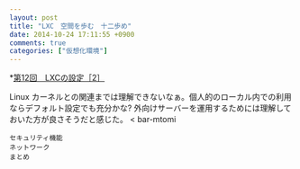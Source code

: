 ```yaml
---
layout: post
title: "LXC　空間を歩む　十二歩め"
date: 2014-10-24 17:11:55 +0900
comments: true
categories: ["仮想化環境"]
---
```


*[第12回　LXCの設定［2］](http://gihyo.jp/admin/serial/01/linux_containers/0012)

Linux カーネルとの関連までは理解できないなぁ。個人的のローカル内での利用ならデフォルト設定でも充分かな? 外向けサーバーを運用するためには理解しておいた方が良さそうだと感じた。 < bar-mtomi
  
>
    セキュリティ機能
    ネットワーク
    まとめ
